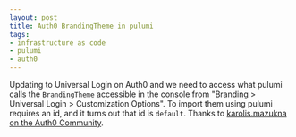 ```yaml
---
layout: post
title: Auth0 BrandingTheme in pulumi
tags:
- infrastructure as code
- pulumi
- auth0
---
```


Updating to Universal Login on Auth0 and we need to access what pulumi calls the `BrandingTheme` accessible in the console from "Branding > Universal Login > Customization Options". To import them using pulumi requires an id, and it turns out that id is `default`. Thanks to [karolis.mazukna on the Auth0 Community](https://community.auth0.com/t/branding-theme-configuration-via-terraform/102993).
